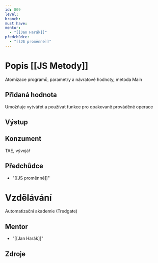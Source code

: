 ```yaml
---
id: 809
level: 
branch: 
must have: 
mentor: 
  - "[[Jan Harák]]"
předchůdce: 
  - "[[JS proměnné]]"
---
```



# Popis [[JS Metody]]
Atomizace programů, parametry a návratové hodnoty, metoda Main

## Přidaná hodnota
Umožňuje vytvářet a používat funkce pro opakovaně prováděné operace

## Výstup


## Konzument
TAE, vývojář

## Předchůdce

  - "[[JS proměnné]]"

# Vzdělávání
Automatizační akademie (Tredgate)

## Mentor

  - "[[Jan Harák]]"

## Zdroje